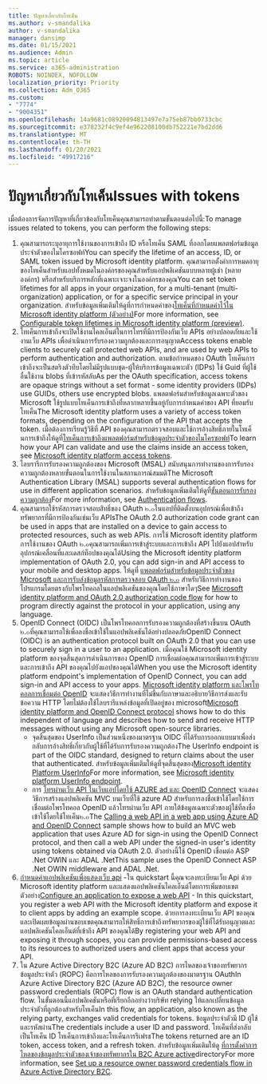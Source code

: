 ```yaml
---
title: ปัญหาเกี่ยวกับโทเค็น
ms.author: v-smandalika
author: v-smandalika
manager: dansimp
ms.date: 01/15/2021
ms.audience: Admin
ms.topic: article
ms.service: o365-administration
ROBOTS: NOINDEX, NOFOLLOW
localization_priority: Priority
ms.collection: Adm_O365
ms.custom:
- "7774"
- "9004351"
ms.openlocfilehash: 14a9681c08920094813497e7a75eb87bb0733cbc
ms.sourcegitcommit: e378232f4c9ef4e962208100db752221e7bd2dd6
ms.translationtype: MT
ms.contentlocale: th-TH
ms.lasthandoff: 01/20/2021
ms.locfileid: "49917216"
---
```

# <a name="issues-with-tokens"></a><span data-ttu-id="e5a20-102">ปัญหาเกี่ยวกับโทเค็น</span><span class="sxs-lookup"><span data-stu-id="e5a20-102">Issues with tokens</span></span>

<span data-ttu-id="e5a20-103">เมื่อต้องการจัดการปัญหาที่เกี่ยวข้องกับโทเค็นคุณสามารถทำตามขั้นตอนต่อไปนี้:</span><span class="sxs-lookup"><span data-stu-id="e5a20-103">To manage issues related to tokens, you can perform the following steps:</span></span>

1. <span data-ttu-id="e5a20-104">คุณสามารถระบุอายุการใช้งานของการเข้าถึง ID หรือโทเค็น SAML ที่ออกโดยแพลตฟอร์มข้อมูลประจำตัวของไมโครซอฟท์</span><span class="sxs-lookup"><span data-stu-id="e5a20-104">You can specify the lifetime of an access, ID, or SAML token issued by Microsoft identity platform.</span></span> <span data-ttu-id="e5a20-105">คุณสามารถตั้งค่าการหมดอายุของโทเค็นสำหรับแอปทั้งหมดในองค์กรของคุณสำหรับแอปพลิเคชันแบบหลายผู้เช่า (หลายองค์กร) หรือสำหรับบริการหลักที่เฉพาะเจาะจงในองค์กรของคุณ</span><span class="sxs-lookup"><span data-stu-id="e5a20-105">You can set token lifetimes for all apps in your organization, for a multi-tenant (multi-organization) application, or for a specific service principal in your organization.</span></span> <span data-ttu-id="e5a20-106">สำหรับข้อมูลเพิ่มเติมให้ดูที่การกำหนดค่าของ[โทเค็นที่กำหนดค่าไว้ใน Microsoft identity platform (ตัวอย่าง)](https://docs.microsoft.com/azure/active-directory/develop/active-directory-configurable-token-lifetimes)</span><span class="sxs-lookup"><span data-stu-id="e5a20-106">For more information, see [Configurable token lifetimes in Microsoft identity platform (preview)](https://docs.microsoft.com/azure/active-directory/develop/active-directory-configurable-token-lifetimes).</span></span>
2. <span data-ttu-id="e5a20-107">โทเค็นการเข้าถึงจะเปิดใช้งานไคลเอ็นต์ในการโทรที่มีการป้องกันเว็บ APIs อย่างปลอดภัยและใช้งานเว็บ APIs เพื่อดำเนินการรับรองความถูกต้องและการอนุญาต</span><span class="sxs-lookup"><span data-stu-id="e5a20-107">Access tokens enable clients to securely call protected web APIs, and are used by web APIs to perform authentication and authorization.</span></span> <span data-ttu-id="e5a20-108">ตามข้อกำหนดของ OAuth โทเค็นการเข้าถึงจะเป็นสตริงตัวทึบโดยไม่มีรูปแบบชุด-ผู้ให้บริการข้อมูลเฉพาะตัว (IDPs) ใช้ Guid ที่ผู้ใช้อื่นใช้งาน blobs ที่เข้ารหัสลับ</span><span class="sxs-lookup"><span data-stu-id="e5a20-108">As per the OAuth specification, access tokens are opaque strings without a set format - some identity providers (IDPs) use GUIDs, others use encrypted blobs.</span></span> <span data-ttu-id="e5a20-109">แพลตฟอร์มสำหรับข้อมูลเฉพาะตัวของ Microsoft ใช้รูปแบบโทเค็นการเข้าถึงที่หลากหลายขึ้นอยู่กับการกำหนดค่าของ API ที่ยอมรับโทเค็น</span><span class="sxs-lookup"><span data-stu-id="e5a20-109">The Microsoft identity platform uses a variety of access token formats, depending on the configuration of the API that accepts the token.</span></span> <span data-ttu-id="e5a20-110">เมื่อต้องการเรียนรู้วิธีที่ API ของคุณสามารถตรวจสอบและใช้การอ้างสิทธิ์ภายในโทเค็นการเข้าถึงให้ดูที่[โทเค็นการเข้าถึงแพลตฟอร์มสำหรับข้อมูลประจำตัวของไมโครซอฟท์](https://docs.microsoft.com/azure/active-directory/develop/userinfo#calling-the-userinfo-endpoint)</span><span class="sxs-lookup"><span data-stu-id="e5a20-110">To learn how your API can validate and use the claims inside an access token, see [Microsoft identity platform access tokens](https://docs.microsoft.com/azure/active-directory/develop/userinfo#calling-the-userinfo-endpoint).</span></span>
3. <span data-ttu-id="e5a20-111">ไลบรารีการรับรองความถูกต้องของ Microsoft (MSAL) สนับสนุนการทำงานของการรับรองความถูกต้องหลายขั้นตอนในการใช้งานในสถานการณ์สมมติ</span><span class="sxs-lookup"><span data-stu-id="e5a20-111">The Microsoft Authentication Library (MSAL) supports several authentication flows for use in different application scenarios.</span></span> <span data-ttu-id="e5a20-112">สำหรับข้อมูลเพิ่มเติมให้ดูที่[ขั้นตอนการรับรองความถูกต้อง](https://docs.microsoft.com/azure/active-directory/develop/msal-authentication-flows#how-each-flow-emits-tokens-and-codes)</span><span class="sxs-lookup"><span data-stu-id="e5a20-112">For more information, see [Authentication flows](https://docs.microsoft.com/azure/active-directory/develop/msal-authentication-flows#how-each-flow-emits-tokens-and-codes).</span></span>
4. <span data-ttu-id="e5a20-113">คุณสามารถใช้รหัสการตรวจสอบสิทธิ์ของ OAuth ๒.๐ในแอปที่ติดตั้งบนอุปกรณ์เพื่อเข้าถึงทรัพยากรที่มีการป้องกันเช่นเว็บ APIs</span><span class="sxs-lookup"><span data-stu-id="e5a20-113">The OAuth 2.0 authorization code grant can be used in apps that are installed on a device to gain access to protected resources, such as web APIs.</span></span> <span data-ttu-id="e5a20-114">การใช้ Microsoft identity platform การใช้งานของ OAuth ๒.๐คุณสามารถเพิ่มการเข้าสู่ระบบและการเข้าถึง API ไปยังแอปสำหรับอุปกรณ์เคลื่อนที่และเดสก์ท็อปของคุณได้</span><span class="sxs-lookup"><span data-stu-id="e5a20-114">Using the Microsoft identity platform implementation of OAuth 2.0, you can add sign-in and API access to your mobile and desktop apps.</span></span> <span data-ttu-id="e5a20-115">ให้ดูที่ [แพลตฟอร์มสำหรับข้อมูลประจำตัวของ Microsoft และการรับส่งข้อมูลรหัสการตรวจสอบ OAuth ๒.๐](https://docs.microsoft.com/azure/active-directory/develop/v2-oauth2-auth-code-flow#refresh-the-access-token) สำหรับวิธีการทำงานของโปรแกรมโดยตรงกับโพรโทคอลในแอปพลิเคชันของคุณโดยใช้ภาษาใดๆ</span><span class="sxs-lookup"><span data-stu-id="e5a20-115">See [Microsoft identity platform and OAuth 2.0 authorization code flow](https://docs.microsoft.com/azure/active-directory/develop/v2-oauth2-auth-code-flow#refresh-the-access-token) for how to program directly against the protocol in your application, using any language.</span></span>
5. <span data-ttu-id="e5a20-116">OpenID Connect (OIDC) เป็นโพรโทคอลการรับรองความถูกต้องที่สร้างขึ้นบน OAuth ๒.๐ที่คุณสามารถใช้เพื่อลงชื่อเข้าใช้ในแอปพลิเคชันได้อย่างปลอดภัย</span><span class="sxs-lookup"><span data-stu-id="e5a20-116">OpenID Connect (OIDC) is an authentication protocol built on OAuth 2.0 that you can use to securely sign in a user to an application.</span></span> <span data-ttu-id="e5a20-117">เมื่อคุณใช้ Microsoft identity platform ของจุดสิ้นสุดการดำเนินการของ OpenID การเชื่อมต่อคุณสามารถเพิ่มการเข้าสู่ระบบและการเข้าถึง API ของคุณไปยังแอปของคุณได้</span><span class="sxs-lookup"><span data-stu-id="e5a20-117">When you use the Microsoft identity platform endpoint's implementation of OpenID Connect, you can add sign-in and API access to your apps.</span></span> <span data-ttu-id="e5a20-118">[Microsoft identity platform และโพรโทคอลการเชื่อมต่อ OpenID](https://docs.microsoft.com/azure/active-directory/develop/v2-protocols-oidc#send-the-sign-in-request) จะแสดงวิธีการทำงานที่ไม่ขึ้นกับภาษาและอธิบายวิธีการส่งและรับข้อความ HTTP โดยไม่ต้องใช้ไลบรารีแหล่งข้อมูลที่เปิดอยู่ของ microsoft</span><span class="sxs-lookup"><span data-stu-id="e5a20-118">[Microsoft identity platform and OpenID Connect protocol](https://docs.microsoft.com/azure/active-directory/develop/v2-protocols-oidc#send-the-sign-in-request) shows how to do this independent of language and describes how to send and receive HTTP messages without using any Microsoft open-source libraries.</span></span>
    - <span data-ttu-id="e5a20-119">จุดสิ้นสุดของ UserInfo เป็นส่วนหนึ่งของมาตรฐาน OIDC ที่ได้รับการออกแบบมาเพื่อส่งกลับการอ้างสิทธิ์เกี่ยวกับผู้ใช้ที่ได้รับการรับรองความถูกต้อง</span><span class="sxs-lookup"><span data-stu-id="e5a20-119">The UserInfo endpoint is part of the OIDC standard, designed to return claims about the user that authenticated.</span></span> <span data-ttu-id="e5a20-120">สำหรับข้อมูลเพิ่มเติมให้ดูที่จุดสิ้นสุดของ[Microsoft identity Platform UserInfo](https://docs.microsoft.com/azure/active-directory/develop/userinfo#consider-use-an-id-token-instead)</span><span class="sxs-lookup"><span data-stu-id="e5a20-120">For more information, see [Microsoft identity platform UserInfo endpoint](https://docs.microsoft.com/azure/active-directory/develop/userinfo#consider-use-an-id-token-instead).</span></span>
    - <span data-ttu-id="e5a20-121">การ [โทรผ่านเว็บ API ในเว็บแอปโดยใช้ AZURE ad และ OpenID Connect](https://docs.microsoft.com/samples/azure-samples/active-directory-dotnet-webapp-webapi-openidconnect/active-directory-dotnet-webapp-webapi-openidconnect/) จะแสดงวิธีการสร้างแอปพลิเคชัน MVC บนเว็บที่ใช้ azure AD สำหรับการลงชื่อเข้าใช้โดยใช้การเชื่อมต่อโพรโทคอล OpenID แล้วโทรผ่านเว็บ API ภายใต้ข้อมูลเฉพาะตัวของผู้ใช้ที่ลงชื่อเข้าใช้โดยใช้โทเค็น๒.๐</span><span class="sxs-lookup"><span data-stu-id="e5a20-121">The [Calling a web API in a web app using Azure AD and OpenID Connect](https://docs.microsoft.com/samples/azure-samples/active-directory-dotnet-webapp-webapi-openidconnect/active-directory-dotnet-webapp-webapi-openidconnect/) sample shows how to build an MVC web application that uses Azure AD for sign-in using the OpenID Connect protocol, and then call a web API under the signed-in user's identity using tokens obtained via OAuth 2.0.</span></span> <span data-ttu-id="e5a20-122">ตัวอย่างนี้ใช้ OpenID เชื่อมต่อ ASP .Net OWIN และ ADAL .Net</span><span class="sxs-lookup"><span data-stu-id="e5a20-122">This sample uses the OpenID Connect ASP .Net OWIN middleware and ADAL .Net.</span></span>
6. <span data-ttu-id="e5a20-123">[กำหนดค่าแอปพลิเคชันเพื่อแสดงเว็บ api](https://docs.microsoft.com/azure/active-directory/develop/quickstart-configure-app-expose-web-apis) -ใน quickstart นี้คุณจะลงทะเบียนเว็บ Api ด้วย Microsoft identity platform และแสดงแอปพลิเคชันไคลเอ็นต์โดยการเพิ่มขอบเขตตัวอย่าง</span><span class="sxs-lookup"><span data-stu-id="e5a20-123">[Configure an application to expose a web API](https://docs.microsoft.com/azure/active-directory/develop/quickstart-configure-app-expose-web-apis) - In this quickstart, you register a web API with the Microsoft identity platform and expose it to client apps by adding an example scope.</span></span> <span data-ttu-id="e5a20-124">ด้วยการลงทะเบียนเว็บ API ของคุณและเปิดเผยข้อมูลผ่านขอบเขตคุณสามารถให้สิทธิ์การเข้าถึงทรัพยากรของผู้ใช้ที่ได้รับอนุญาตและแอปพลิเคชันไคลเอ็นต์ที่เข้าถึง API ของคุณได้</span><span class="sxs-lookup"><span data-stu-id="e5a20-124">By registering your web API and exposing it through scopes, you can provide permissions-based access to its resources to authorized users and client apps that access your API.</span></span>
7. <span data-ttu-id="e5a20-125">ใน Azure Active Directory B2C (Azure AD B2C) การไหลของเจ้าของทรัพยากรข้อมูลประจำตัว (ROPC) คือการไหลของการรับรองความถูกต้องของมาตรฐาน OAuth</span><span class="sxs-lookup"><span data-stu-id="e5a20-125">In Azure Active Directory B2C (Azure AD B2C), the resource owner password credentials (ROPC) flow is an OAuth standard authentication flow.</span></span> <span data-ttu-id="e5a20-126">ในขั้นตอนนี้แอปพลิเคชันหรือที่เรียกอีกอย่างว่าบริษัท relying ให้แลกเปลี่ยนข้อมูลประจำตัวที่ถูกต้องสำหรับโทเค็น</span><span class="sxs-lookup"><span data-stu-id="e5a20-126">In this flow, an application, also known as the relying party, exchanges valid credentials for tokens.</span></span> <span data-ttu-id="e5a20-127">ข้อมูลประจำตัวมี ID ผู้ใช้และรหัสผ่าน</span><span class="sxs-lookup"><span data-stu-id="e5a20-127">The credentials include a user ID and password.</span></span> <span data-ttu-id="e5a20-128">โทเค็นที่ส่งกลับเป็นโทเค็น ID โทเค็นการเข้าถึงและโทเค็นการรีเฟรช</span><span class="sxs-lookup"><span data-stu-id="e5a20-128">The tokens returned are an ID token, access token, and a refresh token.</span></span> <span data-ttu-id="e5a20-129">สำหรับข้อมูลเพิ่มเติมให้ดู [ที่การตั้งค่าการไหลของข้อมูลประจำตัวของเจ้าของทรัพยากรใน B2C Azure active](https://docs.microsoft.com/azure/active-directory-b2c/add-ropc-policy?tabs=app-reg-ga&pivots=b2c-user-flow)directory</span><span class="sxs-lookup"><span data-stu-id="e5a20-129">For more information, see [Set up a resource owner password credentials flow in Azure Active Directory B2C](https://docs.microsoft.com/azure/active-directory-b2c/add-ropc-policy?tabs=app-reg-ga&pivots=b2c-user-flow).</span></span> 

